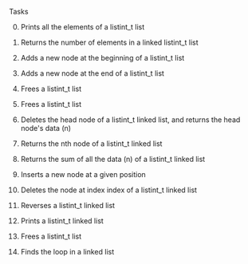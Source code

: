 Tasks

0. Prints all the elements of a listint_t list

1. Returns the number of elements in a linked listint_t list

2. Adds a new node at the beginning of a listint_t list

3. Adds a new node at the end of a listint_t list

4. Frees a listint_t list

5. Frees a listint_t list

6. Deletes the head node of a listint_t linked list, and returns the head node's data (n)

7. Returns the nth node of a listint_t linked list

8. Returns the sum of all the data (n) of a listint_t linked list

9. Inserts a new node at a given position

10.	Deletes the node at index index of a listint_t linked list

11.	Reverses a listint_t linked list

12.	Prints a listint_t linked list

13.	Frees a listint_t list

14. Finds the loop in a linked list

